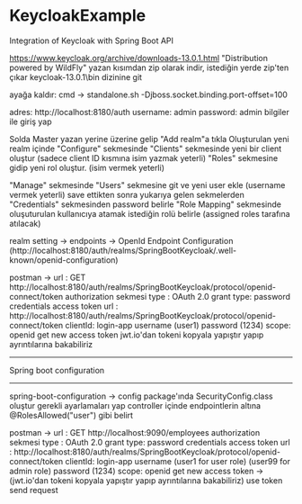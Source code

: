 # KeycloakExample
Integration of Keycloak with Spring Boot API

https://www.keycloak.org/archive/downloads-13.0.1.html 
"Distribution powered by WildFly" yazan kısımdan zip olarak indir, istediğin yerde zip'ten çıkar
keycloak-13.0.1\bin dizinine git

ayağa kaldır: cmd ->
		standalone.sh -Djboss.socket.binding.port-offset=100

adres:
	http://localhost:8180/auth
	username: admin 
	password: admin 
			bilgiler ile giriş yap

Solda Master yazan yerine üzerine gelip "Add realm"a tıkla
Oluşturulan yeni realm içinde "Configure" sekmesinde
	 "Clients" sekmesinde yeni bir client oluştur (sadece client ID kısmına isim yazmak yeterli)
	 "Roles" sekmesine gidip yeni rol oluştur. (isim vermek yeterli)

"Manage" sekmesinde 
	"Users" sekmesine git ve yeni user ekle (username vermek yeterli)
	save ettikten sonra yukarıya gelen sekmelerden "Credentials" sekmesinden password belirle
	"Role Mapping" sekmesinde oluşuturulan kullanıcıya atamak istediğin rolü belirle (assigned roles tarafına atılacak)

realm setting -> endpoints -> OpenId Endpoint Configuration (http://localhost:8180/auth/realms/SpringBootKeycloak/.well-known/openid-configuration)

postman -> url : GET http://localhost:8180/auth/realms/SpringBootKeycloak/protocol/openid-connect/token
	   authorization sekmesi
	   type : OAuth 2.0
	   grant type: password credentials
	   access token url : http://localhost:8180/auth/realms/SpringBootKeycloak/protocol/openid-connect/token
	   clientId: login-app
	   username (user1)
	   password (1234)
	   scope: openid
	get new access token
	jwt.io'dan tokeni kopyala yapıştır yapıp ayrıntılarına bakabiliriz

__________________________________________________________________________________________________
Spring boot configuration 
_________________________

spring-boot-configuration -> 
				config package'ında SecurityConfig.class oluştur gerekli ayarlamaları yap
				controller içinde endpointlerin altına @RolesAllowed("user") gibi belirt

postman -> url : GET http://localhost:9090/employees
	   authorization sekmesi
	   type : OAuth 2.0
	   grant type: password credentials
	   access token url : http://localhost:8180/auth/realms/SpringBootKeycloak/protocol/openid-connect/token
	   clientId: login-app
	   username (user1 for user role)     (user99 for admin role)
	   password (1234)
	   scope: openid
	get new access token   -> (jwt.io'dan tokeni kopyala yapıştır yapıp ayrıntılarına bakabiliriz)
	use token
	send request

